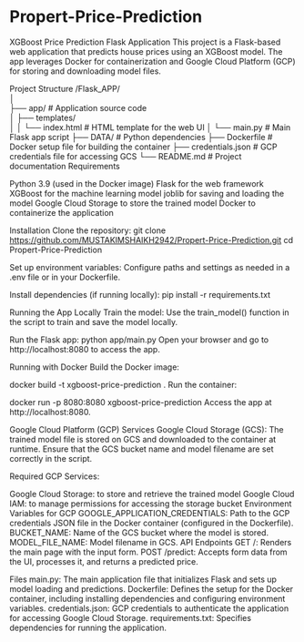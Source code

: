 # Propert-Price-Prediction
XGBoost Price Prediction Flask Application
This project is a Flask-based web application that predicts house prices using an XGBoost model. The app leverages Docker for containerization and Google Cloud Platform (GCP) for storing and downloading model files.

Project Structure
/Flask_APP/                                                                                                                                                                                                             
│                                                                                                                                                                                                                          
├── app/                       # Application source code                                                                                                                           
│   ├── templates/                                                                                            
│   │   └── index.html                                                             # HTML template for the web UI
│   └── main.py                                                                      # Main Flask app script
├── DATA/                                                                                 # Python dependencies
├── Dockerfile                                                                              # Docker setup file for building the container
├── credentials.json                                                                        # GCP credentials file for accessing GCS
└── README.md                                                                            # Project documentation
Requirements                                                     


Python 3.9 (used in the Docker image)
Flask for the web framework
XGBoost for the machine learning model
joblib for saving and loading the model
Google Cloud Storage to store the trained model
Docker to containerize the application

Installation
Clone the repository:
git clone https://github.com/MUSTAKIMSHAIKH2942/Propert-Price-Prediction.git
cd Propert-Price-Prediction

Set up environment variables: Configure paths and settings as needed in a .env file or in your Dockerfile.

Install dependencies (if running locally):
pip install -r requirements.txt

Running the App Locally
Train the model: Use the train_model() function in the script to train and save the model locally.

Run the Flask app:
python app/main.py
Open your browser and go to http://localhost:8080 to access the app.

Running with Docker
Build the Docker image:

docker build -t xgboost-price-prediction .
Run the container:

docker run -p 8080:8080 xgboost-price-prediction
Access the app at http://localhost:8080.

Google Cloud Platform (GCP) Services
Google Cloud Storage (GCS): The trained model file is stored on GCS and downloaded to the container at runtime. Ensure that the GCS bucket name and model filename are set correctly in the script.

Required GCP Services:

Google Cloud Storage: to store and retrieve the trained model
Google Cloud IAM: to manage permissions for accessing the storage bucket
Environment Variables for GCP
GOOGLE_APPLICATION_CREDENTIALS: Path to the GCP credentials JSON file in the Docker container (configured in the Dockerfile).
BUCKET_NAME: Name of the GCS bucket where the model is stored.
MODEL_FILE_NAME: Model filename in GCS.
API Endpoints
GET /: Renders the main page with the input form.
POST /predict: Accepts form data from the UI, processes it, and returns a predicted price.

Files
main.py: The main application file that initializes Flask and sets up model loading and predictions.
Dockerfile: Defines the setup for the Docker container, including installing dependencies and configuring environment variables.
credentials.json: GCP credentials to authenticate the application for accessing Google Cloud Storage.
requirements.txt: Specifies dependencies for running the application.
